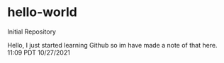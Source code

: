 # hello-world
Initial Repository

Hello, I just started learning Github so im have made a note of that here.
11:09 PDT 10/27/2021
